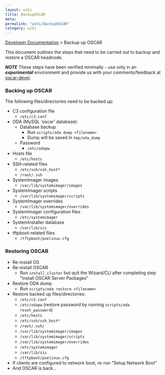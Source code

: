 ```yaml
---
layout: wiki
title: BackupOSCAR
meta: 
permalink: "wiki/BackupOSCAR"
category: wiki
---
```

<!-- Name: BackupOSCAR -->
<!-- Version: 10 -->
<!-- Author: bli -->

[Developer Documentation](DevelDocs) > Backup up OSCAR

This document outlines the steps that need to be carried out to backup and restore a OSCAR headnode.

***NOTE*** These steps have been verified minimally - use only in an ***experimental*** environment and provide us with your comments/feedback at [oscar-devel](mailto:oscar-devel@lists.sourceforge.net).

### Backing up OSCAR

The following files/directories need to be backed up:

 * C3 configuration file
    * `/etc/c3.conf`
 * ODA (MySQL 'oscar' database):
    * Database backup
       * Run `scripts/oda dump <filename>`
       * Dump will be saved in `tmp/oda_dump`
    * Password
       * `/etc/odapw`
 * Hosts file
    * `/etc/hosts`
 * SSH-related files
    * `/etc/ssh/ssh_host*`
    * `/root/.ssh`
 * SystemImager images
    * `/var/lib/systemimager/images`
 * SystemImager scripts
    * `/var/lib/systemimager/scripts`
 * SystemImager overrides
    * `/var/lib/systemimager/overrides`
 * SystemImager configuration files
    * `/etc/systemimager`
 * SystemInstaller database
    * `/var/lib/sis`
 * tftpboot-related files
    * `/tftpboot/pxelinux.cfg`

### Restoring OSCAR

 * Re-install OS
 * Re-install OSCAR
    * Run `install_cluster` but quit the Wizard/CLI after completing step "Install OSCAR Server Packages"
 * Restore ODA dump
    * Run `scripts/oda restore <filename>`
 * Restore backed up files/directories:
    * `/etc/c3.conf`
    * `/etc/odapw` (restore password by running `scripts/oda reset_password`)
    * `/etc/hosts`
    * `/etc/ssh/ssh_host*`
    * `/root/.ssh/`
    * `/var/lib/systemimager/images`
    * `/var/lib/systemimager/scripts`
    * `/var/lib/systemimager/overrides`
    * `/etc/systemimager`
    * `/var/lib/sis`
    * `/tftpboot/pxelinux.cfg`
 * If clients are configured to network boot, re-run "Setup Network Boot"
 * And OSCAR is back...

